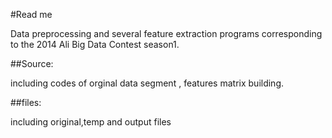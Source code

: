 #Read me

 Data preprocessing and several feature extraction programs corresponding to the 2014 Ali Big Data Contest season1.

##Source: 

including  codes of orginal data segment , features matrix building.

##files: 

including original,temp and output files